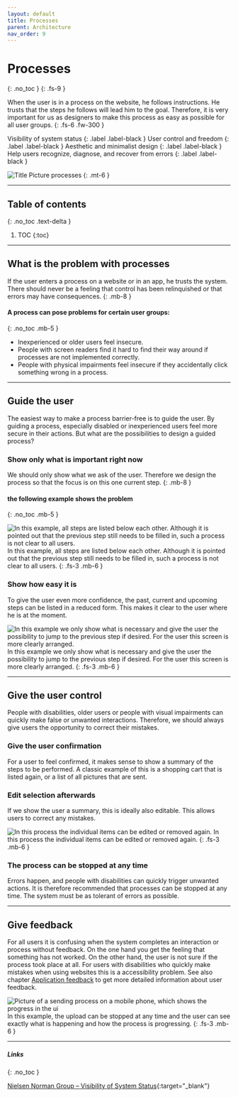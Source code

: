 ```yaml
---
layout: default
title: Processes
parent: Architecture
nav_order: 9
---
```


# Processes
{: .no_toc }
{: .fs-9 }

When the user is in a process on the website, he follows instructions. He trusts that the steps he follows will lead him to the goal. Therefore, it is very important for us as designers to make this process as easy as possible for all user groups.
{: .fs-6 .fw-300 }

Visibility of system status
{: .label .label-black }
User control and freedom
{: .label .label-black }
Aesthetic and minimalist design
{: .label .label-black }
Help users recognize, diagnose, and recover from errors
{: .label .label-black }

<img src="{{ '/assets/images/hero/processes.png' | prepend: site.baseurl }}" alt="Title Picture processes" title="Title Picture processes"/>
{: .mt-6 }

---

## Table of contents
{: .no_toc .text-delta }

1. TOC
{:toc}

---

## What is the problem with processes
If the user enters a process on a website or in an app, he trusts the system. There should never be a feeling that control has been relinquished or that errors may have consequences. 
{: .mb-8 }

#### A process can pose problems for certain user groups:
{: .no_toc .mb-5 }

- Inexperienced or older users feel insecure.
- People with screen readers find it hard to find their way around if processes are not implemented correctly.
- People with physical impairments feel insecure if they accidentally click something wrong in a process.

---

## Guide the user
The easiest way to make a process barrier-free is to guide the user. By guiding a process, especially disabled or inexperienced users feel more secure in their actions. But what are the possibilities to design a guided process?

### Show only what is important right now
We should only show what we ask of the user.  Therefore we design the process so that the focus is on this one current step.
{: .mb-8 }

#### the following example shows the problem
{: .no_toc .mb-5 }

<img src="{{ '/assets/images/processes/checkout_x.png' | prepend: site.baseurl }}" alt="In this example, all steps are listed below each other. Although it is pointed out that the previous step still needs to be filled in, such a process is not clear to all users."/>
In this example, all steps are listed below each other. Although it is pointed out that the previous step still needs to be filled in, such a process is not clear to all users.
{: .fs-3 .mb-6 }

### Show how easy it is
To give the user even more confidence, the past, current and upcoming steps can be listed in a reduced form. This makes it clear to the user where he is at the moment.

<img src="{{ '/assets/images/processes/checkout.png' | prepend: site.baseurl }}" alt="In this example we only show what is necessary and give the user the possibility to jump to the previous step if desired. For the user this screen is more clearly arranged."/>
In this example we only show what is necessary and give the user the possibility to jump to the previous step if desired. For the user this screen is more clearly arranged.
{: .fs-3 .mb-6 }

---

## Give the user control
People with disabilities, older users or people with visual impairments can quickly make false or unwanted interactions. Therefore, we should always give users the opportunity to correct their mistakes.

### Give the user confirmation
For a user to feel confirmed, it makes sense to show a summary of the steps to be performed. A classic example of this is a shopping cart that is listed again, or a list of all pictures that are sent.


### Edit selection afterwards
If we show the user a summary, this is ideally also editable. This allows users to correct any mistakes.

<img src="{{ '/assets/images/processes/checkout_edit.png' | prepend: site.baseurl }}" alt="In this process the individual items can be edited or removed again."/>
In this process the individual items can be edited or removed again.
{: .fs-3 .mb-6 }


### The process can be stopped at any time
Errors happen, and people with disabilities can quickly trigger unwanted actions. It is therefore recommended that processes can be stopped at any time. The system must be as tolerant of errors as possible.

---

## Give feedback
For all users it is confusing when the system completes an interaction or process without feedback. On the one hand you get the feeling that something has not worked. On the other hand, the user is not sure if the process took place at all. For users with disabilities who quickly make mistakes when using websites this is a accessibility problem. See also chapter [Application feedback](/Accessibility-Designer-Guide/docs/Architecture/application-feedback/) to get more detailed information about user feedback.

<img src="{{ '/assets/images/heuristics/visibility.png' | prepend: site.baseurl }}" alt="Picture of a sending process on a mobile phone, which shows the progress in the ui" title="Picture of a sending process on a mobile phone, which shows the progress in the ui"/>
In this example, the upload can be stopped at any time and the user can see exactly what is happening and how the process is progressing.
{: .fs-3 .mb-6 }



---

##### Links
{: .no_toc }

[Nielsen Norman Group – Visibility of System Status](https://www.nngroup.com/articles/visibility-system-status/ "NNgroup's Homepage"){:target="_blank"}





